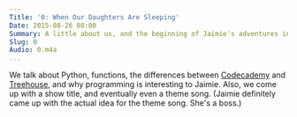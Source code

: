 ```yaml
---
Title: '0: When Our Daughters Are Sleeping'
Date: 2015-08-26 08:00
Summary: A little about us, and the beginning of Jaimie's adventures in Python.
Slug: 0
Audio: 0.m4a
...
```


We talk about Python, functions, the differences between [Codecademy] and
[Treehouse], and why programming is interesting to Jaimie. Also, we come up with
a show title, and eventually even a theme song. (Jaimie definitely came up with
the actual idea for the theme song. She's a boss.)

[Codecademy]: https://www.codecademy.com
[Treehouse]: https://teamtreehouse.com
